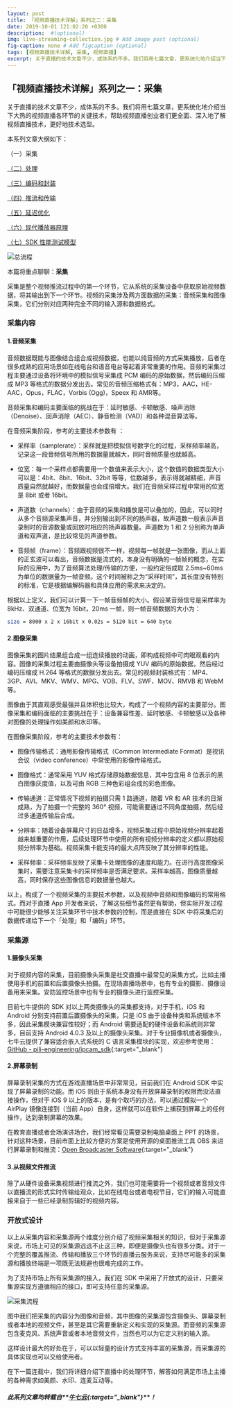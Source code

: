 ```yaml
---
layout: post
title: 「视频直播技术详解」系列之二：采集
date: 2019-10-01 121:02:20 +0300
description:  #(optional)
img: live-streaming-collection.jpg # Add image post (optional)
fig-caption: none # Add figcaption (optional)
tags: [视频直播技术详解, 采集, 视频直播]
excerpt: 关于直播的技术文章不少，成体系的不多。我们将用七篇文章，更系统化地介绍当下大热的视频直播各环节的关键技术，帮助视频直播创业者们更全面、深入地了解视频直播技术，更好地技术选型。
---
```


## **「视频直播技术详解」系列之一：采集**

关于直播的技术文章不少，成体系的不多。我们将用七篇文章，更系统化地介绍当下大热的视频直播各环节的关键技术，帮助视频直播创业者们更全面、深入地了解视频直播技术，更好地技术选型。

本系列文章大纲如下：

（一）采集

[（二）处理](https://wowfrank.github.io/live-streaming-proceed/)

[（三）编码和封装](https://wowfrank.github.io/live-streaming-code-and-encapsulation/)

[（四）推流和传输](https://wowfrank.github.io/live-streaming-push-and-transport/)

[（五）延迟优化](https://wowfrank.github.io/live-streaming-optimize-latency/)

[（六）现代播放器原理](https://wowfrank.github.io/live-streaming-theory-of-modern-player/)

[（七）SDK 性能测试模型](https://wowfrank.github.io/live-streaming-model-of-sdk-testing/)

![总流程]({{site.baseurl}}/assets/img/live-streaming-collection-1.jpeg)

本篇将重点聊聊：**采集**

采集是整个视频推流过程中的第一个环节，它从系统的采集设备中获取原始视频数据，将其输出到下一个环节。视频的采集涉及两方面数据的采集：音频采集和图像采集，它们分别对应两种完全不同的输入源和数据格式。

### **采集内容**

#### **1.音频采集**

音频数据既能与图像结合组合成视频数据，也能以纯音频的方式采集播放，后者在很多成熟的应用场景如在线电台和语音电台等起着非常重要的作用。音频的采集过程主要通过设备将环境中的模拟信号采集成 PCM 编码的原始数据，然后编码压缩成 MP3 等格式的数据分发出去。常见的音频压缩格式有：MP3，AAC，HE-AAC，Opus，FLAC，Vorbis (Ogg)，Speex 和 AMR等。

音频采集和编码主要面临的挑战在于：延时敏感、卡顿敏感、噪声消除（Denoise）、回声消除（AEC）、静音检测（VAD）和各种混音算法等。

在音频采集阶段，参考的主要技术参数有 ：

* 采样率（samplerate）：采样就是把模拟信号数字化的过程，采样频率越高，记录这一段音频信号所用的数据量就越大，同时音频质量也就越高。

* 位宽：每一个采样点都需要用一个数值来表示大小，这个数值的数据类型大小可以是：4bit、8bit、16bit、32bit 等等，位数越多，表示得就越精细，声音质量自然就越好，而数据量也会成倍增大。我们在音频采样过程中常用的位宽是 8bit 或者 16bit。

* 声道数（channels）：由于音频的采集和播放是可以叠加的，因此，可以同时从多个音频源采集声音，并分别输出到不同的扬声器，故声道数一般表示声音录制时的音源数量或回放时相应的扬声器数量。声道数为 1 和 2 分别称为单声道和双声道，是比较常见的声道参数。

* 音频帧（frame）：音频跟视频很不一样，视频每一帧就是一张图像，而从上面的正玄波可以看出，音频数据是流式的，本身没有明确的一帧帧的概念，在实际的应用中，为了音频算法处理/传输的方便，一般约定俗成取 2.5ms~60ms 为单位的数据量为一帧音频。这个时间被称之为“采样时间”，其长度没有特别的标准，它是根据编解码器和具体应用的需求来决定的。

根据以上定义，我们可以计算一下一帧音频帧的大小。假设某音频信号是采样率为 8kHz、双通道、位宽为 16bit，20ms 一帧，则一帧音频数据的大小为：

```bash
size = 8000 x 2 x 16bit x 0.02s = 5120 bit = 640 byte
```

#### **2.图像采集**

图像采集的图片结果组合成一组连续播放的动画，即构成视频中可肉眼观看的内容。图像的采集过程主要由摄像头等设备拍摄成 YUV 编码的原始数据，然后经过编码压缩成 H.264 等格式的数据分发出去。常见的视频封装格式有：MP4、3GP、AVI、MKV、WMV、MPG、VOB、FLV、SWF、MOV、RMVB 和 WebM 等。

图像由于其直观感受最强并且体积也比较大，构成了一个视频内容的主要部分。图像采集和编码面临的主要挑战在于：设备兼容性差、延时敏感、卡顿敏感以及各种对图像的处理操作如美颜和水印等。

在图像采集阶段，参考的主要技术参数有：

* 图像传输格式：通用影像传输格式（Common Intermediate Format）是视讯会议（video conference）中常使用的影像传输格式。

* 图像格式：通常采用 YUV 格式存储原始数据信息，其中包含用 8 位表示的黑白图像灰度值，以及可由 RGB 三种色彩组合成的彩色图像。

* 传输通道：正常情况下视频的拍摄只需 1 路通道，随着 VR 和 AR 技术的日渐成熟，为了拍摄一个完整的 360° 视频，可能需要通过不同角度拍摄，然后经过多通道传输后合成。

* 分辨率：随着设备屏幕尺寸的日益增多，视频采集过程中原始视频分辨率起着越来越重要的作用，后续处理环节中使用的所有视频分辨率的定义都以原始视频分辨率为基础。视频采集卡能支持的最大点阵反映了其分辨率的性能。

* 采样频率：采样频率反映了采集卡处理图像的速度和能力。在进行高度图像采集时，需要注意采集卡的采样频率是否满足要求。采样率越高，图像质量越高，同时保存这些图像信息的数据量也越大。

以上，构成了一个视频采集的主要技术参数，以及视频中音频和图像编码的常用格式。而对于直播 App 开发者来说，了解这些细节虽然更有帮助，但实际开发过程中可能很少能够关注采集环节中技术参数的控制，而是直接在 SDK 中将采集后的数据传递给下一个「处理」和「编码」环节。


### **采集源**

#### **1.摄像头采集**

对于视频内容的采集，目前摄像头采集是社交直播中最常见的采集方式，比如主播使用手机的前置和后置摄像头拍摄。在现场直播场景中，也有专业的摄影、摄像设备用来采集。安防监控场景中也有专业的摄像头进行监控采集。

目前七牛提供的 SDK 对以上两类摄像头的采集都支持，对于手机，iOS 和 Android 分别支持前置后置摄像头的采集，只是 iOS 由于设备种类和系统版本不多，因此采集模块兼容性较好；而 Android 需要适配的硬件设备和系统则非常多，目前支持 Android 4.0.3 及以上的摄像头采集。对于专业摄像机或者摄像头，七牛云提供了兼容适合嵌入式系统的 C 语言采集模块的实现，欢迎参考使用：[GitHub - pili-engineering/ipcam_sdk](https://link.zhihu.com/?target=https%3A//github.com/pili-engineering/ipcam_sdk){:target="_blank"}

#### **2.屏幕录制**

屏幕录制采集的方式在游戏直播场景中非常常见，目前我们在 Android SDK 中实现了屏幕录制的功能。而 iOS 则由于系统本身没有开放屏幕录制的权限而没法直接操作，但对于 iOS 9 以上的版本，是有个取巧的办法，可以通过模拟一个 AirPlay 镜像连接到（当前 App）自身，这样就可以在软件上捕获到屏幕上的任何操作，达到录制屏幕的效果。

在教育直播或者会场演讲场合，我们经常看见需要录制电脑桌面上 PPT 的场景，针对这种场景，目前市面上比较方便的方案是使用开源的桌面推流工具 OBS 来进行屏幕录制和推流：[Open Broadcaster Software](https://link.zhihu.com/?target=https%3A//obsproject.com/){:target="_blank"}

#### **3.从视频文件推流**

除了从硬件设备采集视频进行推流之外，我们也可能需要将一个视频或者音频文件以直播流的形式实时传输给观众，比如在线电台或者电视节目，它们的输入可能直接来自于一些已经录制剪辑好的视频内容。


### **开放式设计**

以上从采集内容和采集源两个维度分别介绍了视频采集相关的知识，但对于采集源来说，市场上可见的采集源远远不止这三种，即便是摄像头也有很多分类。对于一个完整的覆盖推流、传输和播放三个环节的直播云服务来说，支持尽可能多的采集源和播放终端是一项既无法规避也很难完成的工作。

为了支持市场上所有采集源的接入，我们在 SDK 中采用了开放式的设计，只要采集源实现方遵循相应的接口，即可支持任意的采集源。

![采集流程]({{site.baseurl}}/assets/img/live-streaming-collection-2.jpeg)

图中我们把采集的内容分为图像和音频，其中图像的采集源包含摄像头、屏幕录制或者本地的视频文件，甚至是其它需要重新定义和实现的采集源。而音频的采集源包含麦克风、系统声音或者本地音频文件，当然也可以为它定义别的输入源。

这样设计最大的好处在于，可以以轻量的设计方式支持丰富的采集源，而采集源的具体实现也可以交给使用者。

在下一篇连载中，我们将详细介绍下直播中的处理环节，解答如何满足市场上主播的各种需求如美颜、水印、连麦互动等。

##### 此系列文章均转载自**[牛七云](https://www.qiniu.com/){:target="_blank"}**！